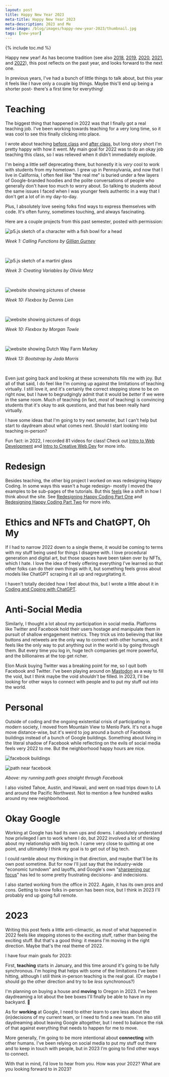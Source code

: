 ```yaml
---
layout: post
title: Happy New Year 2023
meta-title: Happy New Year 2023
meta-description: 2023 and Me
meta-image: /blog/images/happy-new-year-2023/thumbnail.jpg
tags: [new-year]
---
```


{% include toc.md %}

<style>
  .content img {
    border: thin solid black;
  }
</style>



Happy new year! As has become tradition (see also [2018](/blog/happy-new-year-2018), [2019](/blog/happy-new-year-2019), [2020](/blog/happy-new-year-2020), [2021](/blog/happy-new-year-2021), and [2022](/blog/happy-new-year-2022)), this post reflects on the past year, and looks forward to the next one.

In previous years, I've had a bunch of little things to talk about, but this year it feels like I have only a couple big things. Maybe this'll end up being a shorter post- there's a first time for everything!

# Teaching

The biggest thing that happened in 2022 was that I finally got a real teaching job. I've been working towards teaching for a very long time, so it was cool to see this finally clicking into place.

I wrote about teaching [before class](/blog/intro-to-intro-to-web-dev) and [after class](/blog/outro-to-intro-to-web-dev), but long story short I'm pretty happy with how it went. My main goal for 2022 was to do an okay job teaching this class, so I was relieved when it didn't immediately explode.

I'm being a little self deprecating there, but honestly it is _very_ cool to work with students from my hometown. I grew up in Pennsylvania, and now that I live in California, I often feel like "the real me" is buried under a few layers of Google-branded hoodies and the polite conversations of people who generally don't have too much to worry about. So talking to students about the same issues I faced when I was younger feels authentic in a way that I don't get a lot of in my day-to-day.

Plus, I absolutely love seeing folks find ways to express themselves with code. It's often funny, sometimes touching, and always fascinating.

Here are a couple projects from this past semester, posted with permission:

![p5.js sketch of a character with a fish bowl for a head](/blog/images/happy-new-year-2023/week-01-gillian-gurney.png)

_Week 1: Calling Functions by [Gillian Gurney](https://www.linkedin.com/in/gillian-gurney-8b3294196/)_

<br>

![p5.js sketch of a martini glass](/blog/images/happy-new-year-2023/week-03-olivia-metz.png)

_Week 3: Creating Variables by Olivia Metz_

<br>

![website showing pictures of cheese](/blog/images/happy-new-year-2023/week-10-dennis-lien.png)

_Week 10: Flexbox by Dennis Lien_

<br>

![website showing pictures of dogs](/blog/images/happy-new-year-2023/week-10-morgan-towle.png)

_Week 10: Flexbox by Morgan Towle_

<br>

![website showing Dutch Way Farm Markey](/blog/images/happy-new-year-2023/week-13-jada-morris.png)

_Week 13: Bootstrap by Jada Morris_

<br>

Even just going back and looking at these screenshots fills me with joy. But all of that said, I do feel like I'm coming up against the limitations of teaching virtually. I still love it, and it's certainly the correct stepping stone to be on right now, but I have to begrudgingly admit that it would be _better_ if we were in the same room. Much of teaching (in fact, _most_ of teaching) is convincing students that it's okay to ask questions, and that has been really hard virtually.

I have some ideas that I'm going to try next semester, but I can't help but start to daydream about what comes next. Should I start looking into teaching in-person?

Fun fact: in 2022, I recorded 81 videos for class! Check out [Intro to Web Development](/teaching/intro-to-web-dev-2022-spring) and [Intro to Creative Web Dev](/teaching/intro-to-web-dev-2022-fall) for more info.

# Redesign

Besides teaching, the other big project I worked on was redesigning Happy Coding. In some ways this wasn't a huge redesign- mostly I moved the examples to be sub-pages of the tutorials. But this [feels](/blog/subjective-side-of-code) like a shift in how I think about the site. See [Redesigning Happy Coding Part One](/blog/redesigning-happy-coding) and [Redesigning Happy Coding Part Two](/blog/redesigning-happy-coding-part-2) for more info.

# Ethics and NFTs and ChatGPT, Oh My

If I had to narrow 2022 down to a single theme, it would be coming to terms with my stuff being used for things I disagree with. I love procedural generation and digital art, but those spaces have been taken over by NFTs, which I hate. I love the idea of freely offering everything I've learned so that other folks can do their own things with it, but something feels gross about models like ChatGPT scraping it all up and regurgitating it.

I haven't totally decided how I feel about this, but I wrote a little about it in [Coding and Coping with ChatGPT](/blog/coding-and-coping-with-chatgpt).

# Anti-Social Media

Similarly, I thought a lot about my participation in social media. Platforms like Twitter and Facebook hold their users hostage and manipulate them in pursuit of shallow engagement metrics. They trick us into believing that like buttons and retweets are the only way to connect with other humans, and it feels like the only way to put anything out in the world is by going through them. But every time you log in, huge tech companies get more powerful, and the billionaires at the top get richer.

Elon Musk buying Twitter was a breaking point for me, so I quit both Facebook and Twitter. I've been playing around on [Mastodon](https://mastodon.art/@KevinWorkman) as a way to fill the void, but I think maybe the void _shouldn't_ be filled. In 2023, I'll be looking for other ways to connect with people and to put my stuff out into the world.

# Personal

Outside of coding and the ongoing existential crisis of participating in modern society, I moved from Mountain View to Menlo Park. It's not a huge move distance-wise, but it's weird to jog around a bunch of Facebook buildings instead of a bunch of Google buildings. Something about living in the literal shadow of Facebook while reflecting on the evils of social media feels very 2022 to me. But the neighborhood happy hours are nice.

![facebook buildings](/blog/images/happy-new-year-2023/2022-10-05-facebook.jpg)

![path near facebook](/blog/images/happy-new-year-2023/2022-10-13-path.jpg)

_Above: my running path goes straight through Facebook_

I also visited Tahoe, Austin, and Hawaii, and went on road trips down to LA and around the Pacific Northwest. Not to mention a few hundred walks around my new neighborhood.

# Okay Google

Working at Google has had its own ups and downs. I absolutely understand how privileged I am to work where I do, but 2022 involved a lot of thinking about my relationship with big tech. I came very close to quitting at one point, and ultimately I think my goal is to get out of big tech.

I could ramble about my thinking in that direction, and maybe that'll be its own post sometime. But for now I'll just say that the industry-wide "economic turndown" and layoffs, and Google's own "[sharpening our focus](https://www.cnbc.com/2022/07/31/google-ceo-to-employees-productivity-and-focus-must-improve.html)" has led to some pretty frustrating decisions- and indecisions.

I also started working from the office in 2022. Again, it has its own pros and cons. Getting to know folks in-person has been nice, but I think in 2023 I'll probably end up going full remote.

# 2023

Writing this post feels a little anti-climactic, as most of what happened in 2022 feels like stepping stones to the exciting stuff, rather than being the exciting stuff. But that's a good thing: it means I'm moving in the right direction. Maybe that's the real theme of 2022.

I have four main goals for 2023:

First, **teaching** starts in January, and this time around it's going to be fully synchronous. I'm hoping that helps with some of the limitations I've been hitting, although I still think in-person teaching is the real goal. (Or maybe I should go the other direction and try to be _less_ synchronous?)

I'm planning on buying a house and **moving** to Oregon in 2023. I've been daydreaming a lot about the bee boxes I'll finally be able to have in my backyard. 🐝

As for **working** at Google, I need to either learn to care less about the (in)decisions of my current team, or I need to find a new team. I'm also still daydreaming about leaving Google altogether, but I need to balance the risk of that against everything that needs to happen for me to move.

More generally, I'm going to be more intentional about **connecting** with other humans. I've been relying on social media to put my stuff out there and to keep in touch with people, but in 2023 I'm going to find other ways to connect.

With that in mind, I'd love to hear from you. How was your 2022? What are you looking forward to in 2023?
